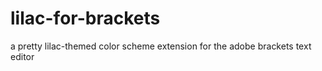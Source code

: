 lilac-for-brackets
==================

<p>a pretty lilac-themed color scheme extension for the adobe brackets text editor</p>
